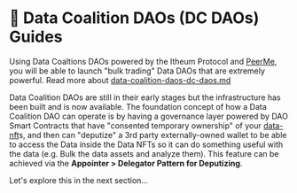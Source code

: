 # 📘 Data Coalition DAOs (DC DAOs) Guides

Using Data Coaltions DAOs powered by the Itheum Protocol and [PeerMe](https://peerme.io/), you will be able to launch "bulk trading" Data DAOs that are extremely powerful. Read more about [data-coalition-daos-dc-daos.md](../pre-aithra-r-and-d/data-coalition-daos-dc-daos.md "mention")

Data Coalition DAOs are still in their early stages but the infrastructure has been built and is now available. The foundation concept of how a Data Coalition DAO can operate is by having a governance layer powered by DAO Smart Contracts that have "consented temporary ownership" of your [data-nft](../data-nft/ "mention")s, and then can "deputize" a 3rd party externally-owned wallet to be able to access the Data inside the Data NFTs so it can do something useful with the data (e.g. Bulk the data assets and analyze them). This feature can be achieved via the **Appointer > Delegator Pattern for Deputizing**.&#x20;

Let's explore this in the next section...
